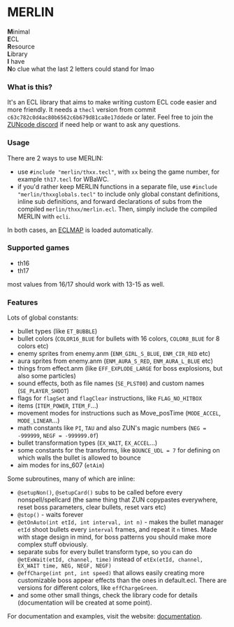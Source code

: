 # MERLIN
**M**inimal  
**E**CL  
**R**esource  
**L**ibrary  
**I** have  
**N**o clue what the last 2 letters could stand for lmao  

### What is this?  
It's an ECL library that aims to make writing custom ECL code easier and more friendly. It needs a `thecl` version from commit `c63c782c0d4ac80b6562c6b679d81ca8e17ddede` or later. Feel free to join the [ZUNcode discord](https://discord.gg/fvPJvHJ) if need help or want to ask any questions.

### Usage
There are 2 ways to use MERLIN:
- use `#include "merlin/thxx.tecl"`, with `xx` being the game number, for example `th17.tecl` for WBaWC.
- if you'd rather keep MERLIN functions in a separate file, use `#include "merlin/thxxglobals.tecl"` to include only global constant definitions, inline sub definitions, and forward declarations of subs from the compiled `merlin/thxx/merlin.ecl`. Then, simply include the compiled MERLIN with `ecli`.

In both cases, an [ECLMAP](https://github.com/Priw8/eclmap) is loaded automatically.


### Supported games
- th16
- th17
  
most values from 16/17 should work with 13-15 as well.

### Features
Lots of global constants:
- bullet types (like `ET_BUBBLE`)
- bullet colors (`COLOR16_BLUE` for bullets with 16 colors, `COLOR8_BLUE` for 8 colors etc)
- enemy sprites from enemy.anm (`ENM_GIRL_S_BLUE`, `ENM_CIR_RED` etc)
- aura sprites from enemy.anm (`ENM_AURA_S_RED`, `ENM_AURA_L_BLUE` etc)
- things from effect.anm (like `EFF_EXPLODE_LARGE` for boss explosions, but also some particles)
- sound effects, both as file names (`SE_PLST00`) and custom names (`SE_PLAYER_SHOOT`)
- flags for `flagSet` and `flagClear` instructions, like `FLAG_NO_HITBOX`
- items (`ITEM_POWER`, `ITEM_F`...)
- movement modes for instructions such as Move_posTime (`MODE_ACCEL`, `MODE_LINEAR`...)
- math constants like `PI`, `TAU` and also ZUN's magic numbers (`NEG = -999999`, `NEGF = -999999.0f`)
- bullet transformation types (`EX_WAIT`, `EX_ACCEL`...)
- some constants for the transforms, like `BOUNCE_UDL = 7` for defining on which walls the bullet is allowed to bounce
- aim modes for ins_607 (`etAim`)
  
Some subroutines, many of which are inline:
- `@setupNon()`, `@setupCard()` subs to be called before every nonspell/spellcard (the same thing that ZUN copypastes everywhere, reset boss parameters, clear bullets, reset vars etc)
- `@stop()` - waits forever
- `@etOnAuto(int etId, int interval, int n)` - makes the bullet manager `etId` shoot bullets every `interval` frames, and repeat it `n` times. Made with stage design in mind, for boss patterns you should make more complex stuff obviously.
- separate subs for every bullet transform type, so you can do `@etExWait(etId, channel, time)` instead of `etEx(etId, channel, EX_WAIT time, NEG, NEGF, NEGF)`
- `@effCharge(int pnt, int speed)` that allows easily creating more customizable boss appear effects than the ones in default.ecl. There are versions for different colors, like `effChargeGreen`.
- and some other small things, check the library code for details (documentation will be created at some point).

For documentation and examples, visit the website: [documentation](https://priw8.github.io/#s=merlin/doc/index).
